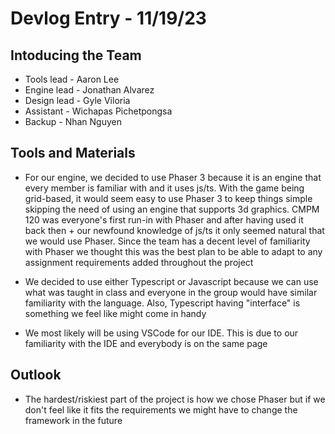 # Devlog Entry - 11/19/23

## Intoducing the Team

* Tools lead - Aaron Lee
* Engine lead - Jonathan Alvarez
* Design lead - Gyle Viloria
* Assistant - Wichapas Pichetpongsa
* Backup - Nhan Nguyen

## Tools and Materials

* For our engine, we decided to use Phaser 3 because it is an engine that every member is familiar with and it uses js/ts. With the game being grid-based, it would seem easy to use Phaser 3 to keep things simple skipping the need of using an engine that supports 3d graphics. CMPM 120 was everyone's first run-in with Phaser and after having used it back then + our newfound knowledge of js/ts it only seemed natural that we would use Phaser. Since the team has a decent level of familiarity with Phaser we thought this was the best plan to be able to adapt to any assignment requirements added throughout the project

* We decided to use either Typescript or Javascript because we can use what was taught in class and everyone in the group would have similar familiarity with the language. Also, Typescript having "interface" is something we feel like might come in handy

* We most likely will be using VSCode for our IDE. This is due to our familiarity with the IDE and everybody is on the same page

## Outlook

* The hardest/riskiest part of the project is how we chose Phaser but if we don't feel like it fits the requirements we might have to change the framework in the future